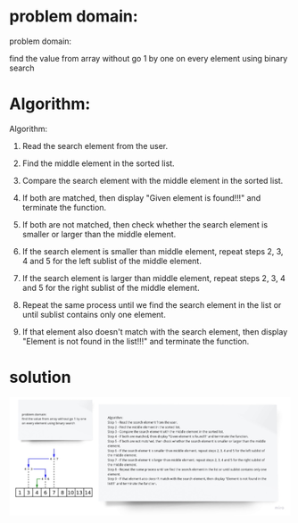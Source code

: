 # problem domain:

problem domain:

find the value from array without go 1 by one on every element using binary search

# Algorithm:

Algorithm:

1.  Read the search element from the user.

2.  Find the middle element in the sorted list.

3.  Compare the search element with the middle element in the sorted list.

4.  If both are matched, then display "Given element is found!!!" and terminate the function.

5.  If both are not matched, then check whether the search element is smaller or larger than the middle element.

6.  If the search element is smaller than middle element, repeat steps 2, 3, 4 and 5 for the left sublist of the middle element.

7.  If the search element is larger than middle element, repeat steps 2, 3, 4 and 5 for the right sublist of the middle element.

8.  Repeat the same process until we find the search element in the list or until sublist contains only one element.

9.  If that element also doesn't match with the search element, then display "Element is not found in the list!!!" and terminate the function.

# solution

![whiteboard](./whiteboard.jpg)

